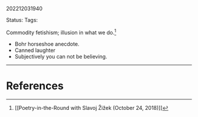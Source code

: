 202212031940

Status: 
Tags: 

Commodity fetishism; illusion in what we do.[^1]
- Bohr horseshoe anecdote.
- Canned laughter
- Subjectively you can not be believing.



---
# References

[^1]: [[Poetry-in-the-Round with Slavoj Žižek (October 24, 2018)]]
